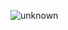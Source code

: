 ![unknown](https://user-images.githubusercontent.com/97120898/184618290-a652b5e8-94af-4d71-b194-e8b198fcf5e2.png)

